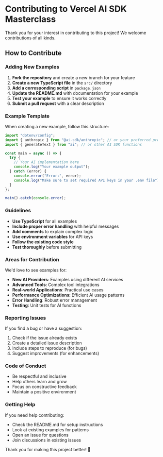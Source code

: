 # Contributing to Vercel AI SDK Masterclass

Thank you for your interest in contributing to this project! We welcome contributions of all kinds.

## How to Contribute

### Adding New Examples

1. **Fork the repository** and create a new branch for your feature
2. **Create a new TypeScript file** in the `src/` directory
3. **Add a corresponding script** in `package.json`
4. **Update the README.md** with documentation for your example
5. **Test your example** to ensure it works correctly
6. **Submit a pull request** with a clear description

### Example Template

When creating a new example, follow this structure:

```typescript
import "dotenv/config";
import { anthropic } from "@ai-sdk/anthropic"; // or your preferred provider
import { generateText } from "ai"; // or other AI SDK functions

const main = async () => {
  try {
    // Your AI implementation here
    console.log("Your example output");
  } catch (error) {
    console.error("Error:", error);
    console.log("Make sure to set required API keys in your .env file");
  }
};

main().catch(console.error);
```

### Guidelines

- **Use TypeScript** for all examples
- **Include proper error handling** with helpful messages
- **Add comments** to explain complex logic
- **Use environment variables** for API keys
- **Follow the existing code style**
- **Test thoroughly** before submitting

### Areas for Contribution

We'd love to see examples for:

- **New AI Providers**: Examples using different AI services
- **Advanced Tools**: Complex tool integrations
- **Real-world Applications**: Practical use cases
- **Performance Optimizations**: Efficient AI usage patterns
- **Error Handling**: Robust error management
- **Testing**: Unit tests for AI functions

### Reporting Issues

If you find a bug or have a suggestion:

1. Check if the issue already exists
2. Create a detailed issue description
3. Include steps to reproduce (for bugs)
4. Suggest improvements (for enhancements)

### Code of Conduct

- Be respectful and inclusive
- Help others learn and grow
- Focus on constructive feedback
- Maintain a positive environment

### Getting Help

If you need help contributing:

- Check the README.md for setup instructions
- Look at existing examples for patterns
- Open an issue for questions
- Join discussions in existing issues

Thank you for making this project better! 🚀
